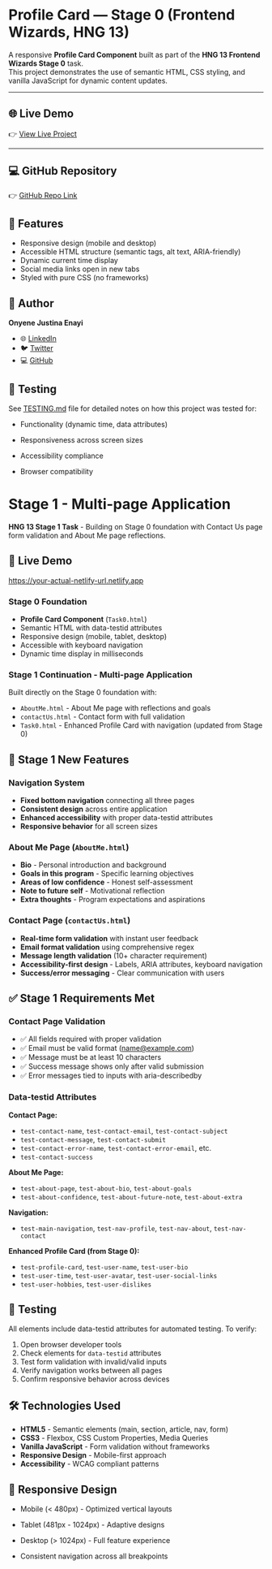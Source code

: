 # Profile Card — Stage 0 (Frontend Wizards, HNG 13)

A responsive **Profile Card Component** built as part of the **HNG 13 Frontend Wizards Stage 0** task.  
This project demonstrates the use of semantic HTML, CSS styling, and vanilla JavaScript for dynamic content updates.

---

## 🌐 Live Demo
👉 [View Live Project](https://justinaenayio-idu.github.io/profile-card-stage0/)

---

## 💻 GitHub Repository
👉 [GitHub Repo Link](https://github.com/justinaenayio-idu/profile-card-stage0)



## 🌟 Features
- Responsive design (mobile and desktop)
- Accessible HTML structure (semantic tags, alt text, ARIA-friendly)
- Dynamic current time display
- Social media links open in new tabs
- Styled with pure CSS (no frameworks)



## 🧠 Author
**Onyene Justina Enayi**  
- 🌐 [LinkedIn](https://www.linkedin.com/in/justina-onyene/)  
- 🐦 [Twitter](https://x.com/OnyeneEnayi)  
- 💻 [GitHub](https://github.com/justinaenayio-idu)


## 🧪 Testing
See [TESTING.md](./TESTING.md) file for detailed notes on how this project was tested for:

- Functionality (dynamic time, data attributes)

- Responsiveness across screen sizes

- Accessibility compliance

- Browser compatibility


# Stage 1 - Multi-page Application

**HNG 13 Stage 1 Task** - Building on Stage 0 foundation with Contact Us page form validation and About Me page reflections.

## 🚀 Live Demo
https://your-actual-netlify-url.netlify.app


### Stage 0 Foundation
- **Profile Card Component** (`Task0.html`)
- Semantic HTML with data-testid attributes
- Responsive design (mobile, tablet, desktop)
- Accessible with keyboard navigation
- Dynamic time display in milliseconds

### Stage 1 Continuation - Multi-page Application
Built directly on the Stage 0 foundation with:
- `AboutMe.html` - About Me page with reflections and goals
- `contactUs.html` - Contact form with full validation
- `Task0.html` - Enhanced Profile Card with navigation (updated from Stage 0)

## 🎯 Stage 1 New Features

### Navigation System
- **Fixed bottom navigation** connecting all three pages
- **Consistent design** across entire application
- **Enhanced accessibility** with proper data-testid attributes
- **Responsive behavior** for all screen sizes

### About Me Page (`AboutMe.html`)
- **Bio** - Personal introduction and background
- **Goals in this program** - Specific learning objectives  
- **Areas of low confidence** - Honest self-assessment
- **Note to future self** - Motivational reflection
- **Extra thoughts** - Program expectations and aspirations

### Contact Page (`contactUs.html`)
- **Real-time form validation** with instant user feedback
- **Email format validation** using comprehensive regex
- **Message length validation** (10+ character requirement)
- **Accessibility-first design** - Labels, ARIA attributes, keyboard navigation
- **Success/error messaging** - Clear communication with users

## ✅ Stage 1 Requirements Met

### Contact Page Validation
- ✅ All fields required with proper validation
- ✅ Email must be valid format (name@example.com)
- ✅ Message must be at least 10 characters
- ✅ Success message shows only after valid submission
- ✅ Error messages tied to inputs with aria-describedby

### Data-testid Attributes
**Contact Page:**
- `test-contact-name`, `test-contact-email`, `test-contact-subject`
- `test-contact-message`, `test-contact-submit`
- `test-contact-error-name`, `test-contact-error-email`, etc.
- `test-contact-success`

**About Me Page:**
- `test-about-page`, `test-about-bio`, `test-about-goals`
- `test-about-confidence`, `test-about-future-note`, `test-about-extra`

**Navigation:**
- `test-main-navigation`, `test-nav-profile`, `test-nav-about`, `test-nav-contact`

**Enhanced Profile Card (from Stage 0):**
- `test-profile-card`, `test-user-name`, `test-user-bio`
- `test-user-time`, `test-user-avatar`, `test-user-social-links`
- `test-user-hobbies`, `test-user-dislikes`

## 🧪 Testing
All elements include data-testid attributes for automated testing. To verify:
1. Open browser developer tools
2. Check elements for `data-testid` attributes
3. Test form validation with invalid/valid inputs
4. Verify navigation works between all pages
5. Confirm responsive behavior across devices

## 🛠 Technologies Used
- **HTML5** - Semantic elements (main, section, article, nav, form)
- **CSS3** - Flexbox, CSS Custom Properties, Media Queries
- **Vanilla JavaScript** - Form validation without frameworks
- **Responsive Design** - Mobile-first approach
- **Accessibility** - WCAG compliant patterns


## 📱 Responsive Design
- Mobile (< 480px) - Optimized vertical layouts

- Tablet (481px - 1024px) - Adaptive designs

- Desktop (> 1024px) - Full feature experience

- Consistent navigation across all breakpoints

